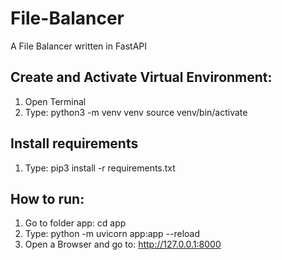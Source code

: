 # File-Balancer
A File Balancer written in FastAPI

## Create and Activate Virtual Environment:
1. Open Terminal
2. Type:
  python3 -m venv venv
  source venv/bin/activate

## Install requirements
1. Type:
  pip3 install -r requirements.txt

## How to run:

1. Go to folder app:
  cd app
2. Type:
  python -m uvicorn app:app --reload
3. Open a Browser and go to:
  http://127.0.0.1:8000
  
